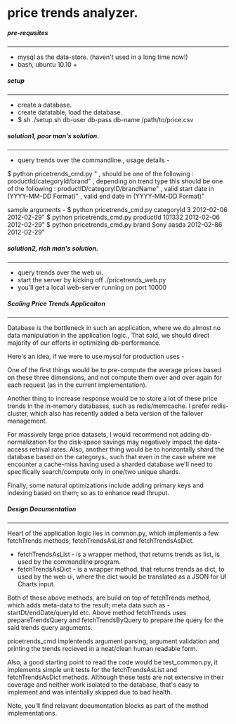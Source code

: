 price trends analyzer.
===============================



##### pre-requsites
-------------------------------
- mysql as the data-store. (haven't used in a long time now!)
- bash, ubuntu 10.10 +


##### setup
-------------------------------
- create a database.
- create datatable, load the database.
- $ sh ./setup.sh db-user db-pass db-name /path/to/price.csv 


##### solution1, poor man's solution.
-------------------------------
- query trends over the commandline., usage details -

$ python pricetrends_cmd.py  <trend-type> <id or name of product>  <stard-dt> <end-dt>"
         <trend-type>           , should be one of the following  : productId/categoryId/brand"
         <id or name of product>, depending on trend type this should be one of the following : productID/categoryID/brandName"
         <startDt>              , valid start date in (YYYY-MM-DD Format)"
         <endDt>                , valid end date in (YYYY-MM-DD Format)"


sample arguments - 
$ python pricetrends_cmd.py categoryId 3 2012-02-06 2012-02-29"
$ python pricetrends_cmd.py productId 101332 2012-02-06 2012-02-29"
$ python pricetrends_cmd.py brand Sony aasda 2012-02-86 2012-02-29"


##### solution2, rich man's solution.
-------------------------------
- query trends over the web ui.
- start the server by kicking off ./pricetrends_web.py
- you'll get a local web-server running on port 10000



##### Scaling Price Trends Applicaiton
------------------------------------------------
Database is the bottleneck in such an application, where we do almost no data manipulation in the application logic., That said, we should direct majority of our efforts in optimizing db-performance.

Here's an idea, if we were to use mysql for production uses - 

One of the first things would be to pre-compute the average prices based on these three dimensions, and not compute them over and over again for each request (as in the current implementation).

Another thing to increase response would be to store a lot of these price trends in the in-memory databases, such as redis/memcache. I prefer redis-cluster, which also has recently added a beta 
version of the failover management.

For massively large price datasets, I would recommend not adding db-normalization for the disk-space savings may negatively impact the data-access retrival rates.
Also, another thing would be to horizontally shard the database based on the categorys., such that even in the case where we encounter a cache-miss having used a sharded database we'll 
need to specifically search/compute only in one/two unique shards.

Finally, some natural optimizations include adding primary keys and indexing based on them; so as to enhance read thruput.




##### Design Documentation
-------------------------------
Heart of the application logic lies in common.py, which implements a few fetchTrends methods; fetchTrendsAsList and fetchTrendsAsDict.
- fetchTrendsAsList - is a wrapper method, that returns trends as list, is used by the commandline program.
- fetchTrendsAsDict - is a wrapper method, that returns trends as dict, to used by the web ui, where the dict would be translated as a JSON for UI Charts input.

Both of these above methods, are build on top of fetchTrends method, which adds meta-data to the result; meta data such as - startDt/endDate/queryId etc.
Above method fetchTrends uses prepareTrendsQuery and fetchTrendsByQuery to prepare the query for the said trends query arguments.

pricetrends_cmd implentends argument parsing, argument validation and printing the trends recieved in a neat/clean human readable form.

Also, a good starting point to read the code would be test_common.py, it implements simple unit tests for the fetchTrendsAsList and fetchTrendsAsDict methods.
Although these tests are not extensive in their coverage and neither work isolated to the database, that's easy to implement and was intentially skipped due to bad health.

Note, you'll find relavant documentation blocks as part of the method implementations.
